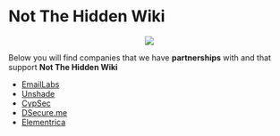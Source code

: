 # Not The Hidden Wiki

<p align="center">
  <img src="https://raw.githubusercontent.com/notthehiddenwiki/NTHW/nthw/.github/banner.png">
</p>

Below you will find companies that we have **partnerships** with and that support **Not The Hidden Wiki**

* [EmailLabs](https://github.com/notthehiddenwiki/NTHW/tree/nthw/Partnerships/Companies/EmailLabs.md)
* [Unshade](https://github.com/notthehiddenwiki/NTHW/tree/nthw/Partnerships/Companies/Unshade.md)
* [CypSec](https://github.com/notthehiddenwiki/NTHW/tree/nthw/Partnerships/Companies/CypSec.md)
* [DSecure.me](https://github.com/notthehiddenwiki/NTHW/tree/nthw/Partnerships/Companies/DSecure_me.md)
* [Elementrica](https://github.com/notthehiddenwiki/NTHW/tree/nthw/Partnerships/Companies/Elementrica.md)